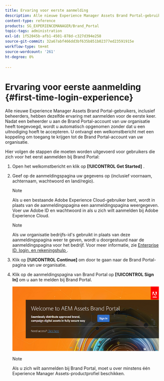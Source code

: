 ```yaml
---
title: Ervaring voor eerste aanmelding
description: Alle nieuwe Experience Manager Assets Brand Portal-gebruikers, inclusief beheerders, hebben dezelfde ervaring met aanmelden voor de eerste keer. Nadat een beheerder u aan de Brand Portal-account van uw organisatie heeft toegevoegd, wordt u automatisch opgenomen zonder dat u een uitnodiging hoeft te accepteren. U ontvangt een welkomstbericht met een koppeling om toegang te krijgen tot de Brand Portal-account van uw organisatie.
content-type: reference
products: SG_EXPERIENCEMANAGER/Brand_Portal
topic-tags: administration
exl-id: 1f52045b-afb1-4501-878d-c327d394e258
source-git-commit: 32a67abf466dd3bf635b851b02377ed23591915e
workflow-type: tm+mt
source-wordcount: '261'
ht-degree: 0%

---
```


# Ervaring voor eerste aanmelding {#first-time-login-experience}

Alle nieuwe Experience Manager Assets Brand Portal-gebruikers, inclusief beheerders, hebben dezelfde ervaring met aanmelden voor de eerste keer. Nadat een beheerder u aan de Brand Portal-account van uw organisatie heeft toegevoegd, wordt u automatisch opgenomen zonder dat u een uitnodiging hoeft te accepteren. U ontvangt een welkomstbericht met een koppeling om toegang te krijgen tot de Brand Portal-account van uw organisatie.

Hier volgen de stappen die moeten worden uitgevoerd voor gebruikers die zich voor het eerst aanmelden bij Brand Portal:

1. Open het welkomstbericht en klik op **[!UICONTROL Get Started]** .

1. Geef op de aanmeldingspagina uw gegevens op (inclusief voornaam, achternaam, wachtwoord en land/regio).

   >[!NOTE]
   >
   >Als u een bestaande Adobe Experience Cloud-gebruiker bent, wordt in plaats van de aanmeldingspagina een aanmeldingspagina weergegeven. Voer uw Adobe ID en wachtwoord in als u zich wilt aanmelden bij Adobe Experience Cloud.

   >[!NOTE]
   >
   >Als uw organisatie bedrijfs-id&#39;s gebruikt in plaats van deze aanmeldingspagina weer te geven, wordt u doorgestuurd naar de aanmeldingspagina voor het bedrijf. Voor meer informatie, zie [ Enterprise ID, login, en rekeningshulp ](https://helpx.adobe.com/in/enterprise/kb/enterprise-id-faq.html).

1. Klik op **[!UICONTROL Continue]** om door te gaan naar de Brand Portal-pagina van uw organisatie.
1. Klik op de aanmeldingspagina van Brand Portal op **[!UICONTROL Sign In]** om u aan te melden bij Brand Portal.

   ![ het Teken van Brand Portal binnen pagina ](assets/signin-onboarding.png)

   >[!NOTE]
   >
   >Als u zich wilt aanmelden bij Brand Portal, moet u over minstens één Experience Manager Assets-productprofiel beschikken.
